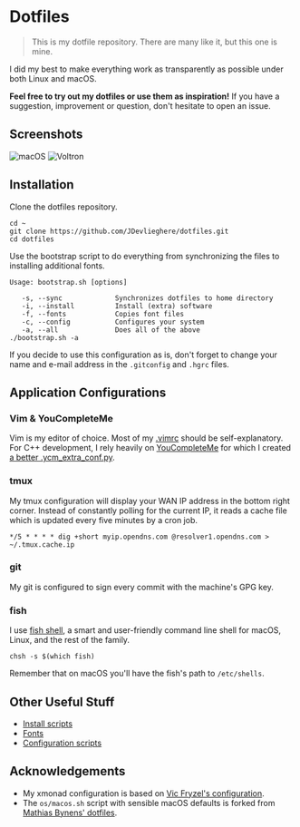 # Dotfiles

> This is my dotfile repository. There are many like it, but this one is mine.

I did my best to make everything work as transparently as possible under both
Linux and macOS.

**Feel free to try out my dotfiles or use them as inspiration!** If you have a
suggestion, improvement or question, don't hesitate to open an issue.

## Screenshots

![macOS](https://i.imgur.com/1HKzLs7.png)
![Voltron](https://i.imgur.com/pNVKuy0.png)

## Installation

Clone the dotfiles repository.

```
cd ~
git clone https://github.com/JDevlieghere/dotfiles.git
cd dotfiles
```

Use the bootstrap script to do everything from synchronizing the files to
installing additional fonts.

```
Usage: bootstrap.sh [options]

   -s, --sync             Synchronizes dotfiles to home directory
   -i, --install          Install (extra) software
   -f, --fonts            Copies font files
   -c, --config           Configures your system
   -a, --all              Does all of the above
./bootstrap.sh -a
```

If you decide to use this configuration as is, don't forget to change your name
and e-mail address in the `.gitconfig` and `.hgrc` files.

## Application Configurations

### Vim & YouCompleteMe

Vim is my editor of choice. Most of my
[.vimrc](https://github.com/JDevlieghere/dotfiles/blob/master/.vimrc) should be
self-explanatory. For C++ development, I rely heavily on
[YouCompleteMe](https://github.com/Valloric/YouCompleteMe) for which I created
[a better .ycm_extra_conf.py](https://jonasdevlieghere.com/a-better-youcompleteme-config/).


### tmux

My tmux configuration will display your WAN IP address in the bottom right
corner. Instead of constantly polling for the current IP, it reads a cache
file which is updated every five minutes by a cron job.

```
*/5 * * * * dig +short myip.opendns.com @resolver1.opendns.com > ~/.tmux.cache.ip
```

### git

My git is configured to sign every commit with the machine's GPG key.

### fish

I use [fish shell](https://fishshell.com), a smart and user-friendly command
line shell for macOS, Linux, and the rest of the family.

```
chsh -s $(which fish)
```

Remember that on macOS you'll have the fish's path to `/etc/shells`.

## Other Useful Stuff

 - [Install scripts](https://github.com/JDevlieghere/dotfiles/tree/master/installers)
 - [Fonts](https://github.com/JDevlieghere/dotfiles/tree/master/fonts)
 - [Configuration scripts](https://github.com/JDevlieghere/dotfiles/tree/master/os)

## Acknowledgements

 - My xmonad configuration is based on [Vic Fryzel's configuration](https://github.com/vicfryzel/xmonad-config).
 - The `os/macos.sh` script with sensible macOS defaults is forked from [Mathias Bynens' dotfiles](https://github.com/mathiasbynens/dotfiles/blob/master/.macos).


